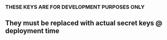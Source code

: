 ### THESE KEYS ARE FOR DEVELOPMENT PURPOSES ONLY
## They must be replaced with actual secret keys @ deployment time
